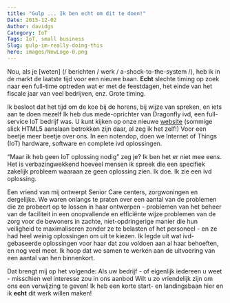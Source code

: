 ```yaml
---
title: "Gulp ... Ik ben echt om dit te doen!"
Date: 2015-12-02
Author: davidgs
Category: IoT
Tags: IoT, small business
Slug: gulp-im-really-doing-this
hero: images/NewLogo-0.png
---
```


Nou, als je [weten] (/ berichten / werk / a-shock-to-the-system /), heb ik in de markt de laatste tijd voor een nieuwe baan. **Echt** slechte timing op zoek naar een full-time optreden wat er met de feestdagen, het einde van het fiscale jaar van veel bedrijven, enz. Grote timing.

Ik besloot dat het tijd om de koe bij de horens, bij wijze van spreken, en iets aan te doen mezelf Ik heb dus mede-oprichter van Dragonfly ivd, een full-service IoT bedrijf was. U kunt kijken op onze nieuwe [website](https://dragonflyiot.com/) (sommige slick HTML5 aanslaan betrokken zijn daar, al zeg ik het zelf!) Voor een beetje meer beetje over ons. In een notendop, doen we Internet of Things (IoT) hardware, software en complete ivd oplossingen.

“Maar ik heb geen IoT oplossing nodig” zeg je? Ik ben het er niet mee eens. Het is verbazingwekkend hoeveel mensen ik spreek die een specifiek zakelijk probleem waaraan ze geen oplossing zien. Ik doe. Ik zie een ivd oplossing.

Een vriend van mij ontwerpt Senior Care centers, zorgwoningen en dergelijke. We waren onlangs te praten over een aantal van de problemen die ze probeert op te lossen in haar ontwerpen - problemen van het beheer van de faciliteit in een onopvallende en efficiënte wijze problemen van de zorg voor de bewoners in zachte, niet-opdringerige manier die hun veiligheid te maximaliseren zonder ze te belasten of het personeel - en ze had heel weinig oplossingen om uit te kiezen. Ik legde uit wat ivd-gebaseerde oplossingen voor haar dat zou voldoen aan al haar behoeften, en nog veel meer. Ik hoop dat we samen te werken aan de uitvoering van een aantal van hen binnenkort.

Dat brengt mij op het volgende: Als uw bedrijf - of eigenlijk iedereen u weet - misschien wel interesse zou in ons aanbod Wilt u zo vriendelijk zijn om ons een verwijzing te geven! Ik heb een korte start- en landingsbaan hier en ik **echt** dit werk willen maken!
